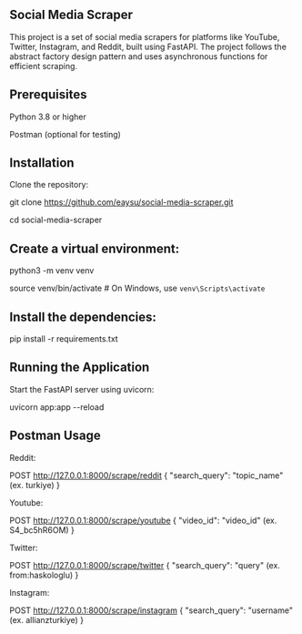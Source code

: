 ## **Social Media Scraper**

This project is a set of social media scrapers for platforms like YouTube, Twitter, Instagram, and Reddit, built using FastAPI. The project follows the abstract factory design pattern and uses asynchronous functions for efficient scraping.


## Prerequisites

Python 3.8 or higher

Postman (optional for testing)


## Installation

Clone the repository:

git clone https://github.com/eaysu/social-media-scraper.git

cd social-media-scraper

## Create a virtual environment:

python3 -m venv venv

source venv/bin/activate  # On Windows, use `venv\Scripts\activate`

## Install the dependencies:

pip install -r requirements.txt


## Running the Application

Start the FastAPI server using uvicorn:

uvicorn app:app --reload


## Postman Usage

Reddit: 

POST http://127.0.0.1:8000/scrape/reddit
{
  "search_query": "topic_name" (ex. turkiye)
}


Youtube: 

POST http://127.0.0.1:8000/scrape/youtube
{
  "video_id": "video_id" (ex. S4_bc5hR6OM)
}


Twitter: 

POST http://127.0.0.1:8000/scrape/twitter
{
  "search_query": "query" (ex. from:haskologlu)
}


Instagram: 

POST http://127.0.0.1:8000/scrape/instagram
{
  "search_query": "username" (ex. allianzturkiye)
}


